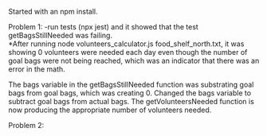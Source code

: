 Started with an npm install.

Problem 1:
-run tests (npx jest) and it showed that the test getBagsStillNeeded was failing.  
*After running node volunteers_calculator.js food_shelf_north.txt, it was showing 0 volunteers were needed each day even though the number of goal bags were not being reached, which was an indicator that there was an error in the math.

The bags variable in the getBagsStillNeeded function was substrating goal bags from goal bags, which was creating 0.  Changed the bags variable to subtract goal bags from actual bags.  The getVolunteersNeeded function is now producing the appropriate number of volunteers needed.  

Problem 2:



